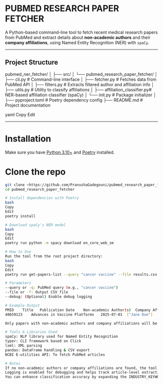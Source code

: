 # PUBMED RESEARCH PAPER FETCHER

A Python-based command-line tool to fetch recent medical research papers from PubMed and extract details about **non-academic authors** and their **company affiliations**, using Named Entity Recognition (NER) with `spaCy`.

---

## Project Structure

pubmed_ner_fetcher/
│
├── src/
│ └── pubmed_research_paper_fetcher/
│ ├── cli.py # Command-line interface
│ ├── fetcher.py # Fetches data from PubMed API
│ ├── filters.py # Extracts filtered author and affiliation info
│ ├── utils.py # Utility to classify affiliations
│ ├── affiliation_classifier.py# NER-based affiliation classifier (spaCy)
│ └── init.py # Package initializer
│
├── pyproject.toml # Poetry dependency config
├── README.md # Project documentation

yaml
Copy
Edit

---

# Installation

Make sure you have [Python 3.10+](https://www.python.org/downloads/) and [Poetry](https://python-poetry.org/docs/#installation) installed.

# Clone the repo
```bash
git clone <https://github.com/PranushaGadegouni/pubmed_research_paper_fetcher.git>
cd pubmed_research_paper_fetcher

# Install dependencies with Poetry
bash
Copy
Edit
poetry install

# Download spaCy's NER model
bash
Copy
Edit
poetry run python -m spacy download en_core_web_sm

# How to Use
Run the tool from the root project directory:
bash
Copy
Edit
poetry run get-papers-list --query "cancer vaccine" --file results.csv --debug

# Parameters
--query or -q: PubMed query (e.g., "cancer vaccine")
--file or -f: Output CSV file
--debug: (Optional) Enable debug logging

# Example Output
PMID	Title	Publication Date	Non-academic Author(s)	Company Affiliation(s)	Corresponding Author Email
40659123	Advances in Vaccine Platforms	2025-07-01	["Jane Doe"]	["Pfizer Inc."]	jane.doe@pfizer.com

Only papers with non-academic authors and company affiliations will be included.

# Tools & Libraries Used
spaCy: NLP library used for Named Entity Recognition
typer: CLI framework based on Click
lxml: XML parsing
pandas: DataFrame handling & CSV export
NCBI E-utilities API: To fetch PubMed articles

# Notes
If no non-academic authors or company affiliations are found, the tool will skip that article.
Logging is enabled for debugging and helps track article-level extraction decisions.
You can enhance classification accuracy by expanding the INDUSTRY_KEYWORDS in affiliation_classifier.py.
